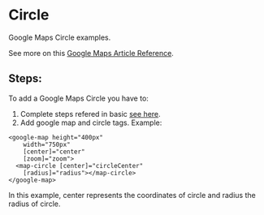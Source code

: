 # Circle

Google Maps Circle examples.

See more on this [Google Maps Article Reference](https://developers.google.com/maps/documentation/javascript?hl=es-419).

## Steps:

To add a Google Maps Circle you have to:

1. Complete steps refered in basic [see here](../basic/basic.md).
2. Add google map and circle tags. Example:

```
<google-map height="400px"
    width="750px"
    [center]="center"
    [zoom]="zoom">
  <map-circle [center]="circleCenter"
    [radius]="radius"></map-circle>
</google-map>
```

In this example, center represents the coordinates of circle and radius the radius of circle.

